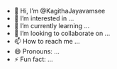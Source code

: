 - 👋 Hi, I’m @KagithaJayavamsee
- 👀 I’m interested in ...
- 🌱 I’m currently learning ...
- 💞️ I’m looking to collaborate on ...
- 📫 How to reach me ...
- 😄 Pronouns: ...
- ⚡ Fun fact: ...

<!---
KagithaJayavamsee/KagithaJayavamsee is a ✨ special ✨ repository because its `README.md` (this file) appears on your GitHub profile.
You can click the Preview link to take a look at your changes.
--->
